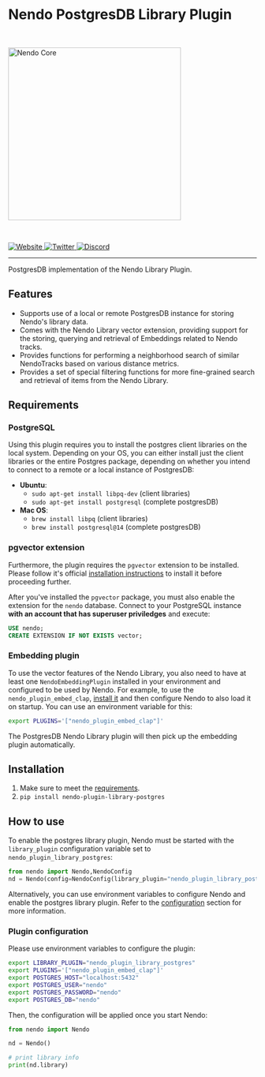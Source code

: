 # Nendo PostgresDB Library Plugin

<br>
<p align="left">
    <img src="https://okio.ai/docs/assets/nendo_core_logo.png" width="350" alt="Nendo Core">
</p>
<br>

<p align="left">
<a href="https://okio.ai" target="_blank">
    <img src="https://img.shields.io/website/https/okio.ai" alt="Website">
</a>
<a href="https://twitter.com/okio_ai" target="_blank">
    <img src="https://img.shields.io/twitter/url/https/twitter.com/okio_ai.svg?style=social&label=Follow%20%40okio_ai" alt="Twitter">
</a>
<a href="https://discord.gg/gaZMZKzScj" target="_blank">
    <img src="https://dcbadge.vercel.app/api/server/XpkUsjwXTp?compact=true&style=flat" alt="Discord">
</a>
</p>

---

PostgresDB implementation of the Nendo Library Plugin.

## Features


- Supports use of a local or remote PostgresDB instance for storing Nendo's library data.
- Comes with the Nendo Library vector extension, providing support for the storing, querying and retrieval of Embeddings related to Nendo tracks.
- Provides functions for performing a neighborhood search of similar NendoTracks based on various distance metrics.
- Provides a set of special filtering functions for more fine-grained search and retrieval of items from the Nendo Library.

## Requirements

### PostgreSQL

Using this plugin requires you to install the postgres client libraries on the local system. Depending on your OS, you can either install just the client libraries or the entire Postgres package, depending on whether you intend to connect to a remote or a local instance of PostgresDB:

- **Ubuntu**:
    - `sudo apt-get install libpq-dev` (client libraries)
    - `sudo apt-get install postgresql` (complete postgresDB)
- **Mac OS**:
    - `brew install libpq` (client libraries)
    - `brew install postgresql@14` (complete postgresDB)

### pgvector extension

Furthermore, the plugin requires the `pgvector` extension to be installed. Please follow it's official [installation instructions](https://github.com/pgvector/pgvector#installation) to install it before proceeding further.

After you've installed the `pgvector` package, you must also enable the extension for the `nendo` database. Connect to your PostgreSQL instance **with an account that has superuser priviledges** and execute:

```sql
USE nendo;
CREATE EXTENSION IF NOT EXISTS vector;
```

### Embedding plugin

To use the vector features of the Nendo Library, you also need to have at least one `NendoEmbeddingPlugin` installed in your environment and configured to be used by Nendo. For example, to use the `nendo_plugin_embed_clap`, [install it](https://github.com/okio-ai/nendo/nendo_plugin_embed_clap#requirements) and then configure Nendo to also load it on startup. You can use an environment variable for this:

```bash
export PLUGINS='["nendo_plugin_embed_clap"]'
```

The PostgresDB Nendo Library plugin will then pick up the embedding plugin automatically.

## Installation

1. Make sure to meet the [requirements](#requirements).
1. `pip install nendo-plugin-library-postgres`

## How to use

To enable the postgres library plugin, Nendo must be started with the `library_plugin` configuration variable set to `nendo_plugin_library_postgres`:

```python
from nendo import Nendo,NendoConfig
nd = Nendo(config=NendoConfig(library_plugin="nendo_plugin_library_postgres",plugins=["nendo_plugin_embed_clap"]))
```

Alternatively, you can use environment variables to configure Nendo and enable the postgres library plugin. Refer to the [configuration](#plugin-configuration) section for more information.

### Plugin configuration

Please use environment variables to configure the plugin:

```bash
export LIBRARY_PLUGIN="nendo_plugin_library_postgres"
export PLUGINS='["nendo_plugin_embed_clap"]'
export POSTGRES_HOST="localhost:5432"
export POSTGRES_USER="nendo"
export POSTGRES_PASSWORD="nendo"
export POSTGRES_DB="nendo"
```

Then, the configuration will be applied once you start Nendo:

```python
from nendo import Nendo

nd = Nendo()

# print library info
print(nd.library)
```
